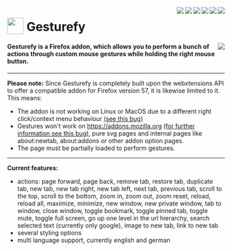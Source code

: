 [<img align="right" src="https://img.shields.io/github/release/robbendebiene/gesturefy.svg">](https://github.com/Robbendebiene/Gesturefy/releases)
[<img align="right" src="https://img.shields.io/github/license/robbendebiene/gesturefy.svg">](https://github.com/Robbendebiene/Gesturefy/blob/master/LICENSE)
[<img align="right" src="https://img.shields.io/amo/v/gesturefy.svg">](https://addons.mozilla.org/firefox/addon/gesturefy/versions/)
[<img align="right" src="https://img.shields.io/amo/d/gesturefy.svg">](https://addons.mozilla.org/firefox/addon/gesturefy/statistics)
[<img align="right" src="https://img.shields.io/amo/users/gesturefy.svg">](https://addons.mozilla.org/firefox/addon/gesturefy/statistics)
[<img align="right" src="https://img.shields.io/amo/stars/gesturefy.svg">](https://addons.mozilla.org/firefox/addon/gesturefy/reviews/)

# <sub><img  src="https://github.com/Robbendebiene/Gesturefy/blob/master/src/res/icons/iconx48.png" height="38" width="38"></sub> Gesturefy


#### [<img align="right" src="https://addons.cdn.mozilla.net/static/img/addons-buttons/AMO-button_2.png">](https://addons.mozilla.org/firefox/addon/gesturefy/) Gesturefy is a Firefox addon, which allows you to perform a bunch of actions through custom mouse gestures while holding the right mouse button. 

***

**Please note:** Since Gesturefy is completely built upon the webxtensions API to offer a compatible addon for Firefox version 57, it is likewise limited to it. This means:
- The addon is not working on Linux or MacOS due to a different right click/context menu behaviour [(see this bug)](https://bugzilla.mozilla.org/show_bug.cgi?id=1360278)
- Gestures won't work on https://addons.mozilla.org [(for further information see this bug)](https://bugzilla.mozilla.org/show_bug.cgi?id=1310082), pure svg pages and internal pages like about:newtab, about:addons or other addon option pages.
- The page must be partially loaded to perform gestures.

***

**Current features:**
- actions: page forward, page back, remove tab, restore tab, duplicate tab, new tab, new tab right, new tab left, next tab, previous tab, scroll to the top, scroll to the bottom, zoom in, zoom out, zoom reset, reload, reload all, maximize, minimize, new window, new private window, tab to window, close window, toggle bookmark, toggle pinned tab, toggle mute, toggle full screen, go up one level in the url hierarchy, search selected text (currently only google), image to new tab, link to new tab
- several styling options
- multi language support, currently english and german






